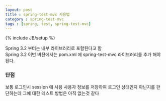 ```yaml
---
layout: post
title : spring-test-mvc 사용법 
category : spring-test-mvc
tags : [spring, test, spring-test-mvc]
---
```

{% include JB/setup %}


Spring 3.2 부터는 내부 라이브러리로 포함된다고 함  
Spring 3.2 이번 버젼에서는 pom.xml 에 spring-test-mvc 라이브러리를 추가 해야 된다.

<script src="https://gist.github.com/this88mild7/1142cfb2c285c507575c.js"></script>

### 단점
보통 로그인시 session 에 사용 사용자 정보를 저장하여 로그인 상태인지 아닌지를 판단하는데
그에 대한 테스트 방법은 아직 없는것 같다


